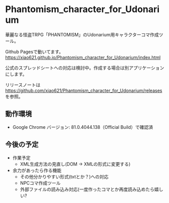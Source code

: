 # Phantomism_character_for_Udonarium

華麗なる怪盗TRPG「PHANTOMISM」のUdonarium用キャラクターコマ作成ツール。

Github Pagesで動いてます。https://xiao621.github.io/Phantomism_character_for_Udonarium/index.html

公式のスプレッドシートへの対応は検討中。作成する場合は別アプリケーションにします。

リリースノートは https://github.com/xiao621/Phantomism_character_for_Udonarium/releases を参照。

## 動作環境
- Google Chrome バージョン: 81.0.4044.138（Official Build）で確認済

## 今後の予定
- 作業予定
  - XML生成方法の見直し(DOM -> XMLの形式に変更する)
- 余力があったら作る機能
  - その他分かりやすい形式(txtとか？)への対応
  - NPCコマ作成ツール
  - 外部ファイルの読み込み対応(一度作ったコマとか再度読み込めたら嬉しい?
  
